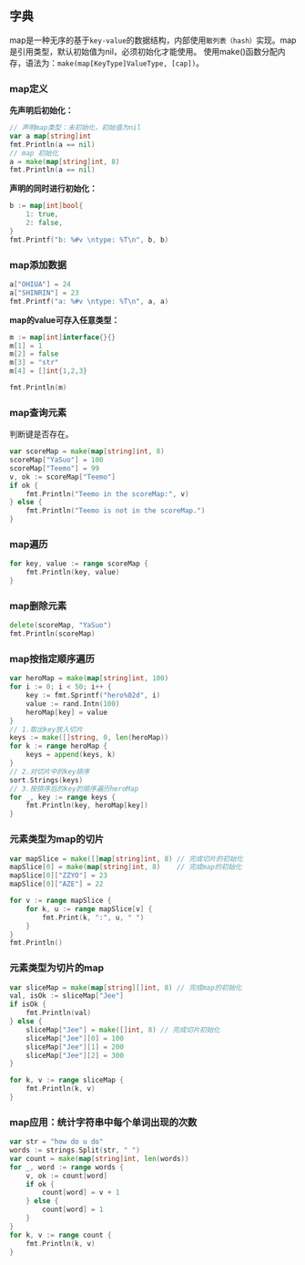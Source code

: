 ## 字典

map是一种无序的基于`key-value`的数据结构，内部使用```散列表（hash）```实现。map是引用类型，默认初始值为nil，必须初始化才能使用。 使用make()函数分配内存，语法为：```make(map[KeyType]ValueType, [cap])```。

### map定义

**先声明后初始化：**

```go
// 声明map类型：未初始化，初始值为nil
var a map[string]int
fmt.Println(a == nil)
// map 初始化
a = make(map[string]int, 8)
fmt.Println(a == nil)
```

**声明的同时进行初始化：**

```go
b := map[int]bool{
    1: true,
    2: false,
}
fmt.Printf("b: %#v \ntype: %T\n", b, b)
```

### map添加数据

```go
a["OHIUA"] = 24
a["SHINRIN"] = 23
fmt.Printf("a: %#v \ntype: %T\n", a, a)
```

**map的value可存入任意类型：**

```go
m := map[int]interface{}{}
m[1] = 1
m[2] = false
m[3] = "str"
m[4] = []int{1,2,3}

fmt.Println(m)
```

### map查询元素

判断键是否存在。

```go
var scoreMap = make(map[string]int, 8)
scoreMap["YaSuo"] = 100
scoreMap["Teemo"] = 99
v, ok := scoreMap["Teemo"]
if ok {
    fmt.Println("Teemo in the scoreMap:", v)
} else {
    fmt.Println("Teemo is not in the scoreMap.")
}
```

### map遍历

```go
for key, value := range scoreMap {
    fmt.Println(key, value)
}
```

### map删除元素

```go
delete(scoreMap, "YaSuo")
fmt.Println(scoreMap)
```

### map按指定顺序遍历

```go
var heroMap = make(map[string]int, 100)
for i := 0; i < 50; i++ {
    key := fmt.Sprintf("hero%02d", i)
    value := rand.Intn(100)
    heroMap[key] = value
}
// 1.取出key放入切片
keys := make([]string, 0, len(heroMap))
for k := range heroMap {
    keys = append(keys, k)
}
// 2.对切片中的key排序
sort.Strings(keys)
// 3.按排序后的key的顺序遍历heroMap
for _, key := range keys {
    fmt.Println(key, heroMap[key])
}
```

### 元素类型为map的切片

```go
var mapSlice = make([]map[string]int, 8) // 完成切片的初始化
mapSlice[0] = make(map[string]int, 8)    // 完成map的初始化
mapSlice[0]["ZZYO"] = 23
mapSlice[0]["AZE"] = 22

for v := range mapSlice {
    for k, u := range mapSlice[v] {
        fmt.Print(k, ":", u, " ")
    }
}
fmt.Println()
```

### 元素类型为切片的map

```go
var sliceMap = make(map[string][]int, 8) // 完成map的初始化
val, isOk := sliceMap["Jee"]
if isOk {
    fmt.Println(val)
} else {
    sliceMap["Jee"] = make([]int, 8) // 完成切片初始化
    sliceMap["Jee"][0] = 100
    sliceMap["Jee"][1] = 200
    sliceMap["Jee"][2] = 300
}

for k, v := range sliceMap {
    fmt.Println(k, v)
}
```

### map应用：统计字符串中每个单词出现的次数

```go
var str = "how do u do"
words := strings.Split(str, " ")
var count = make(map[string]int, len(words))
for _, word := range words {
    v, ok := count[word]
    if ok {
        count[word] = v + 1
    } else {
        count[word] = 1
    }
}
for k, v := range count {
    fmt.Println(k, v)
}
```


